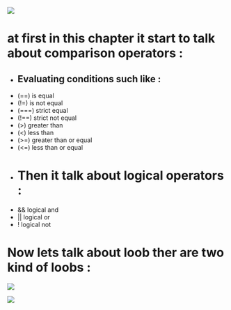 ![](https://community-cdn-digitalocean-com.global.ssl.fastly.net/variants/PGCHuyELoLdcn73xSeBNFDQP/035575f2985fe451d86e717d73691e533a1a00545d7230900ed786341dc3c882)


# at first in this chapter it start to talk about comparison operators :
- ## Evaluating conditions such like :
* (==) is equal
* (!=) is not equal
* (===) strict equal
* (!==) strict not equal
* (>) greater than
* (<) less than
* (>=) greater than or equal
* (<=) less than or equal

- # Then it talk about logical operators :
* && logical and
* || logical or
* ! logical not

# Now lets talk about **loob** ther are two kind of loobs :

![](https://miro.medium.com/max/1116/1*m3FCII8jirPfanBHqnvbAg.png)
 

![](https://tutorial.techaltum.com/images/javascript-loops.jpg)
 


